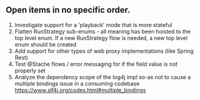 ## Open items in no specific order. 

1. Investigate support for a 'playback' mode that is more stateful
2. Flatten RunStrategy sub-enums - all meaning has been hoisted to the top level 
enum. If a new RunStrategy flow is needed, a new top level enum should be created
3. Add support for other types of web proxy implementations (like Spring Rest)
4. Test @Stache flows / error messaging for if the field value is not properly set
5. Analyze the dependency scope of the log4j impl so-as not to cause a multiple bindings issue in a consuming codebase https://www.slf4j.org/codes.html#multiple_bindings